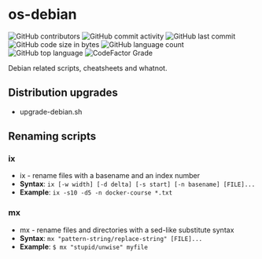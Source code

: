 # os-debian
![GitHub contributors](https://img.shields.io/github/contributors/goranbr/os-debian?color=green)
![GitHub commit activity](https://img.shields.io/github/commit-activity/m/goranbr/os-debian)
![GitHub last commit](https://img.shields.io/github/last-commit/goranbr/os-debian)
![GitHub code size in bytes](https://img.shields.io/github/languages/code-size/goranbr/os-debian)
![GitHub language count](https://img.shields.io/github/languages/count/goranbr/os-debian)
![GitHub top language](https://img.shields.io/github/languages/top/goranbr/os-debian)
![CodeFactor Grade](https://img.shields.io/codefactor/grade/github/goranbr/os-debian/master?label=CodeFactor)

Debian related scripts, cheatsheets and whatnot.

## Distribution upgrades
- upgrade-debian.sh

## Renaming scripts
### ix
- ix - rename files with a basename and an index number
- **Syntax**: `ix [-w width] [-d delta] [-s start] [-n basename] [FILE]...`
- **Example**: `ix -s10 -d5 -n docker-course *.txt`

### mx
- mx - rename files and directories with a sed-like substitute syntax
- **Syntax**: `mx "pattern-string/replace-string" [FILE]...`
- **Example**: `$ mx "stupid/unwise" myfile`

